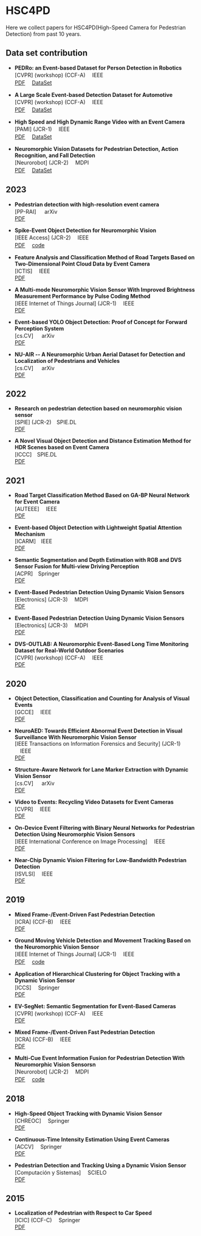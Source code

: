 # HSC4PD
Here we collect papers for HSC4PD(High-Speed Camera for Pedestrian Detection) from past 10 years.


## Data set contribution
- **PEDRo: an Event-based Dataset for Person Detection in Robotics**  <br>
[CVPR] (workshop) (CCF-A)  　IEEE  <br> 
[PDF](https://ieeexplore.ieee.org/document/10208992)   　[DataSet](https://github.com/SSIGPRO/PEDRo-Event-Based-Dataset) <br>

- **A Large Scale Event-based Detection Dataset for Automotive**  <br>
[CVPR] (workshop) (CCF-A)  　IEEE  <br> 
[PDF](https://ieeexplore.ieee.org/document/10208992)   　[DataSet](https://www.prophesee.ai/2020/01/24/prophesee-gen1-automotive-detection-dataset/) <br>

- **High Speed and High Dynamic Range Video with an Event Camera**  <br>
  [PAMI] (JCR-1)  　IEEE  <br> 
[PDF](https://ieeexplore.ieee.org/document/8946715)   　[DataSet](http://rpg.ifi.uzh.ch/e2vid) <br>

- **Neuromorphic Vision Datasets for Pedestrian Detection, Action Recognition, and Fall Detection**  <br>
  [Neurorobot] (JCR-2)  　MDPI  <br> 
[PDF](https://pubmed.ncbi.nlm.nih.gov/31275128/)   　[DataSet](https://github.com/MSZTY/PAFBenchmark) <br>


## 2023
- **Pedestrian detection with high-resolution event camera**  <br>
  [PP-RAI] 　	arXiv  <br> 
[PDF](https://arxiv.org/abs/2305.18008) <br>

- **Spike-Event Object Detection for Neuromorphic Vision**  <br>
  [IEEE Access] (JCR-2)  　IEEE <br>
[PDF](https://ieeexplore.ieee.org/document/10016699)   　[code](https://github.com/fjcu-ee-islab/Spiking_Converted_YOLOv4) <br>

- **Feature Analysis and Classification Method of Road Targets Based on Two-Dimensional Point Cloud Data by Event Camera**  <br>
  [ICTIS]   　IEEE  <br> 
[PDF](https://ieeexplore.ieee.org/document/10243764) <br>

- **A Multi-mode Neuromorphic Vision Sensor With Improved Brightness Measurement Performance by Pulse Coding Method**  <br>
  [IEEE Internet of Things Journal] (JCR-1)   　IEEE  <br> 
[PDF](https://ieeexplore.ieee.org/abstract/document/10237299) <br>

- **Event-based YOLO Object Detection: Proof of Concept for Forward Perception System**  <br>
  [cs.CV] 　	arXiv  <br> 
[PDF](https://arxiv.org/abs/2212.07181) <br>

- **NU-AIR -- A Neuromorphic Urban Aerial Dataset for Detection and Localization of Pedestrians and Vehicles**  <br>
  [cs.CV] 　	arXiv  <br> 
[PDF](https://arxiv.org/abs/2302.09429) <br>


## 2022
- **Research on pedestrian detection based on neuromorphic vision sensor**  <br>
  [SPIE] (JCR-2)　SPIE.DL  <br> 
[PDF](https://doi.org/10.1117/12.2636383) <br>

- **A Novel Visual Object Detection and Distance Estimation Method for HDR Scenes based on Event Camera**  <br>
  [ICCC]　SPIE.DL  <br> 
[PDF](https://ieeexplore.ieee.org/abstract/document/9674426) <br>


## 2021

- **Road Target Classification Method Based on GA-BP Neural Network for Event Camera**  <br>
  [AUTEEE] 　IEEE  <br> 
[PDF](https://ieeexplore.ieee.org/document/9668758) <br>

- **Event-based Object Detection with Lightweight Spatial Attention Mechanism**  <br>
  [ICARM]　IEEE  <br> 
[PDF](https://ieeexplore.ieee.org/document/9536146) <br>

- **Semantic Segmentation and Depth Estimation with RGB and DVS Sensor Fusion for Multi-view Driving Perception**  <br>
  [ACPR]　Springer  <br> 
[PDF](https://link.springer.com/chapter/10.1007/978-3-031-02375-0_26) <br>

- **Event-Based Pedestrian Detection Using Dynamic Vision Sensors**  <br>
  [Electronics] (JCR-3) 　MDPI  <br> 
[PDF](https://www.mdpi.com/2079-9292/10/8/888/html) <br>

- **Event-Based Pedestrian Detection Using Dynamic Vision Sensors**  <br>
  [Electronics] (JCR-3) 　MDPI  <br> 
[PDF](https://www.mdpi.com/2079-9292/10/8/888/html) <br>

- **DVS-OUTLAB: A Neuromorphic Event-Based Long Time Monitoring Dataset for Real-World Outdoor Scenarios**  <br>
[CVPR] (workshop) (CCF-A)  　IEEE  <br> 
[PDF](https://ieeexplore.ieee.org/document/9523088) <br>


## 2020
- **Object Detection, Classification and Counting for Analysis of Visual Events**  <br>
  [GCCE] 　IEEE  <br> 
[PDF](https://ieeexplore.ieee.org/document/9292058) <br>

- **NeuroAED: Towards Efficient Abnormal Event Detection in Visual Surveillance With Neuromorphic Vision Sensor**  <br>
  [IEEE Transactions on Information Forensics and Security] (JCR-1)  　IEEE  <br> 
[PDF](https://ieeexplore.ieee.org/document/9195516)  <br>

- **Structure-Aware Network for Lane Marker Extraction with Dynamic Vision Sensor**  <br>
  [cs.CV] 　	arXiv  <br> 
[PDF](https://arxiv.org/abs/2008.06204) <br>

- **Video to Events: Recycling Video Datasets for Event Cameras**  <br>
  [CVPR] 　IEEE  <br> 
[PDF](https://ieeexplore.ieee.org/document/9156296) <br>

- **On-Device Event Filtering with Binary Neural Networks for Pedestrian Detection Using Neuromorphic Vision Sensors**  <br>
  [IEEE International Conference on Image Processing] 　IEEE  <br> 
[PDF](https://ieeexplore.ieee.org/abstract/document/9191148) <br>

- **Near-Chip Dynamic Vision Filtering for Low-Bandwidth Pedestrian Detection**  <br>
  [ISVLSI] 　IEEE  <br> 
[PDF](https://ieeexplore.ieee.org/abstract/document/9155035) <br>



## 2019
- **Mixed Frame-/Event-Driven Fast Pedestrian Detection**  <br>
  [ICRA] (CCF-B)  　IEEE  <br> 
[PDF](https://ieeexplore.ieee.org/document/8793924) <br>

- **Ground Moving Vehicle Detection and Movement Tracking Based on the Neuromorphic Vision Sensor**  <br>
  [IEEE Internet of Things Journal] (JCR-1)  　IEEE  <br> 
[PDF](https://ieeexplore.ieee.org/document/9112163)   　[code](https://pjreddie.com/media/files/VOCtrainval_11-May-2012.tar) <br>

- **Application of Hierarchical Clustering for Object Tracking with a Dynamic Vision Sensor**  <br>
  [ICCS]  　Springer  <br> 
[PDF](https://link.springer.com/chapter/10.1007/978-3-030-22750-0_13) <br>

- **EV-SegNet: Semantic Segmentation for Event-Based Cameras**  <br>
[CVPR] (workshop) (CCF-A)  　IEEE  <br> 
[PDF](https://ieeexplore.ieee.org/document/9025483) <br>

- **Mixed Frame-/Event-Driven Fast Pedestrian Detection**  <br>
  [ICRA] (CCF-B)  　IEEE  <br> 
[PDF](https://ieeexplore.ieee.org/document/8793924) <br>

- **Multi-Cue Event Information Fusion for Pedestrian Detection With Neuromorphic Vision Sensorsn**  <br>
  [Neurorobot] (JCR-2)  　MDPI  <br> 
[PDF](https://ieeexplore.ieee.org/document/8793924)  　[code](https://github.com/colinshane/DVS-multi-cue-pedestrian-detection) <br>


## 2018
- **High-Speed Object Tracking with Dynamic Vision Sensor**  <br>
  [CHREOC]  　Springer  <br> 
[PDF](https://link.springer.com/chapter/10.1007/978-981-13-6553-9_18) <br>

- **Continuous-Time Intensity Estimation Using Event Cameras**  <br>
  [ACCV]  　Springer  <br> 
[PDF](https://link.springer.com/chapter/10.1007/978-3-030-20873-8_20) <br>

- **Pedestrian Detection and Tracking Using a Dynamic Vision Sensor**  <br>
  [Computación y Sistemas]  　SCIELO  <br> 
[PDF](https://www.scielo.org.mx/scielo.php?pid=S1405-55462018000401077&script=sci_arttext) <br>


## 2015
- **Localization of Pedestrian with Respect to Car Speed**  <br>
  [ICIC] (CCF-C)  　Springer  <br> 
[PDF](https://link.springer.com/chapter/10.1007/978-3-319-22186-1_19) <br>


